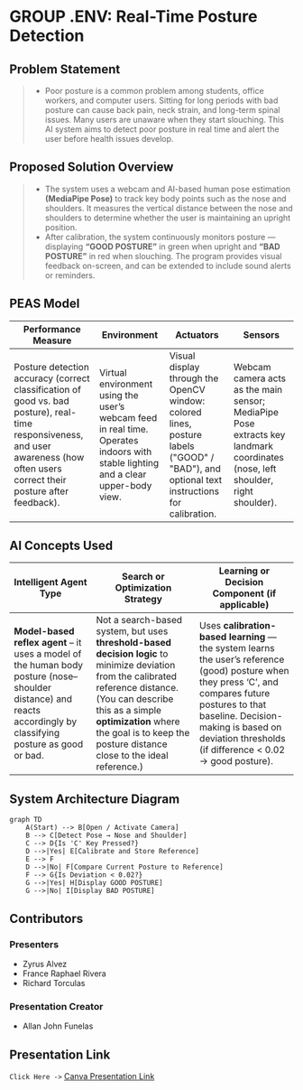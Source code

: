 # **GROUP .ENV: Real-Time Posture Detection**

## Problem Statement
> - Poor posture is a common problem among students, office workers, and computer users. Sitting for long periods with bad posture can cause back pain, neck strain, and long-term spinal issues. Many users are unaware when they start slouching. This AI system aims to detect poor posture in real time and alert the user before health issues develop.

## Proposed Solution Overview
> - The system uses a webcam and AI-based human pose estimation **(MediaPipe Pose)** to track key body points such as the nose and shoulders. It measures the vertical distance between the nose and shoulders to determine whether the user is maintaining an upright position.
> - After calibration, the system continuously monitors posture — displaying **“GOOD POSTURE”** in green when upright and **“BAD POSTURE”** in red when slouching. The program provides visual feedback on-screen, and can be extended to include sound alerts or reminders.

## PEAS Model
|Performance Measure | Environment | Actuators | Sensors | 
| ------ | ------ | ------ | ------ |
| Posture detection accuracy (correct classification of good vs. bad posture), real-time responsiveness, and user awareness (how often users correct their posture after feedback). | Virtual environment using the user’s webcam feed in real time. Operates indoors with stable lighting and a clear upper-body view. | Visual display through the OpenCV window: colored lines, posture labels ("GOOD" / "BAD"), and optional text instructions for calibration. | Webcam camera acts as the main sensor; MediaPipe Pose extracts key landmark coordinates (nose, left shoulder, right shoulder). | 

## AI Concepts Used
| Intelligent Agent Type | Search or Optimization Strategy | Learning or Decision Component (if applicable) | 
| ----- | ----- | ----- |
|**Model-based reflex agent** – it uses a model of the human body posture (nose–shoulder distance) and reacts accordingly by classifying posture as good or bad. | Not a search-based system, but uses **threshold-based decision logic** to minimize deviation from the calibrated reference distance. (You can describe this as a simple **optimization** where the goal is to keep the posture distance close to the ideal reference.) | Uses **calibration-based learning** — the system learns the user’s reference (good) posture when they press ‘C’, and compares future postures to that baseline. Decision-making is based on deviation thresholds (if difference < 0.02 → good posture). |

## System Architecture Diagram

```mermaid
graph TD
    A(Start) --> B[Open / Activate Camera]
    B --> C[Detect Pose → Nose and Shoulder]
    C --> D{Is 'C' Key Pressed?}
    D -->|Yes| E[Calibrate and Store Reference]
    E --> F
    D -->|No| F[Compare Current Posture to Reference]
    F --> G{Is Deviation < 0.02?}
    G -->|Yes| H[Display GOOD POSTURE]
    G -->|No| I[Display BAD POSTURE]
```

## Contributors
### Presenters
- Zyrus Alvez
- France Raphael Rivera
- Richard Torculas
### Presentation Creator
- Allan John Funelas

## Presentation Link
`Click Here ->`
[Canva Presentation Link](https://www.canva.com/design/DAG2y6pdYQY/ScdPUmw5GfVrm7Tsbt9qoQ/edit?utm_content=DAG2y6pdYQY&utm_campaign=designshare&utm_medium=link2&utm_source=sharebutton)